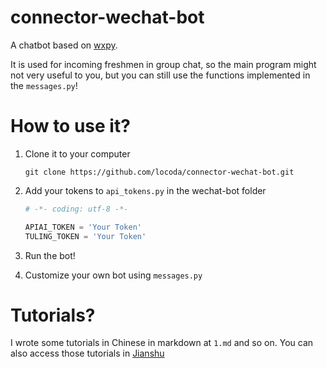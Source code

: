 # connector-wechat-bot
A chatbot based on [wxpy](https://github.com/youfou/wxpy).

It is used for incoming freshmen in group chat, so the main program might not very useful to you, but you can still use the functions implemented in the `messages.py`!



# How to use it?

1. Clone it to your computer 

   ```shell
   git clone https://github.com/locoda/connector-wechat-bot.git
   ```

2. Add your tokens to `api_tokens.py` in the wechat-bot folder

   ```python
   # -*- coding: utf-8 -*-

   APIAI_TOKEN = 'Your Token'
   TULING_TOKEN = 'Your Token'
   ```

3. Run the bot!

4. Customize your own bot using `messages.py`




# Tutorials?

I wrote some tutorials in Chinese in markdown at `1.md` and so on. You can also access those tutorials in [Jianshu](http://www.jianshu.com/nb/13718958)